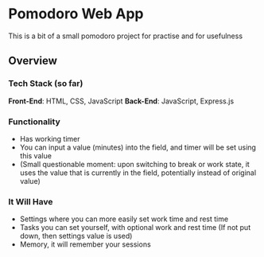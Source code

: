 # Pomodoro Web App

This is a bit of a small pomodoro project for practise and for usefulness

## Overview

### Tech Stack (so far)
**Front-End**: HTML, CSS, JavaScript
**Back-End**: JavaScript, Express.js

### Functionality

* Has working timer
* You can input a value (minutes) into the field, and timer will be set using this value
* (Small questionable moment: upon switching to break or work state, it uses the value that is currently in the field, potentially instead of original value)

### It Will Have

* Settings where you can more easily set work time and rest time
* Tasks you can set yourself, with optional work and rest time (If not put down, then settings value is used)
* Memory, it will remember your sessions
